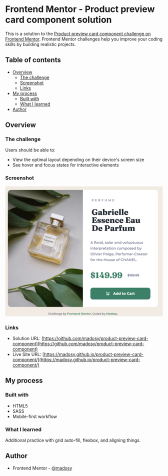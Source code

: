# Frontend Mentor - Product preview card component solution

This is a solution to the [Product preview card component challenge on Frontend Mentor](https://www.frontendmentor.io/challenges/product-preview-card-component-GO7UmttRfa). Frontend Mentor challenges help you improve your coding skills by building realistic projects. 

## Table of contents

- [Overview](#overview)
  - [The challenge](#the-challenge)
  - [Screenshot](#screenshot)
  - [Links](#links)
- [My process](#my-process)
  - [Built with](#built-with)
  - [What I learned](#what-i-learned)
- [Author](#author)

## Overview

### The challenge

Users should be able to:

- View the optimal layout depending on their device's screen size
- See hover and focus states for interactive elements

### Screenshot

![](./screenshot.png)

### Links

- Solution URL: [https://github.com/madosy/product-preview-card-component](https://github.com/madosy/product-preview-card-component)
- Live Site URL: [https://madosy.github.io/product-preview-card-component/](https://madosy.github.io/product-preview-card-component/)

## My process

### Built with

- HTML5
- SASS
- Mobile-first workflow

### What I learned
Additional practice with grid auto-fill, flexbox, and aligning things.

## Author
- Frontend Mentor - [@madosy](https://www.frontendmentor.io/profile/madosy)